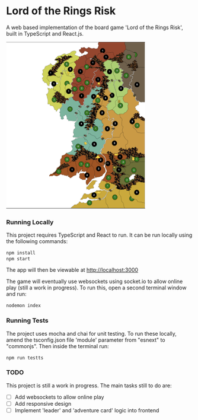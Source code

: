 # Lord of the Rings Risk 

A web based implementation of the board game 'Lord of the Rings Risk', built in TypeScript and React.js. 

<img src='./public/gameplay-example.png' alt='gameplay image' width='375' height='450'>

### Running Locally
This project requires TypeScript and React to run. It can be run locally using the following commands:

```
npm install
npm start
```
The app will then be viewable at [http://localhost:3000](http://localhost:3000) 

The game will eventually use websockets using socket.io to allow online play (still a work in progress). To run this, open a second terminal window and run:
```
nodemon index
```

### Running Tests
The project uses mocha and chai for unit testing. To run these locally, amend the tsconfig.json file 'module' parameter from "esnext" to "commonjs". Then inside the
terminal run:
```
npm run testts
```


### TODO
This project is still a work in progress. The main tasks still to do are:
- [ ] Add websockets to allow online play
- [ ] Add responsive design
- [ ] Implement 'leader' and 'adventure card' logic into frontend
